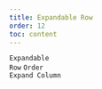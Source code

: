 ```yaml
---
title: Expandable Row
order: 12
toc: content
---
```


<code src='../examples/ExpandBasic.tsx' description='When the row content is too long and you do not want to display the horizontal scroll bar, you can use the expandable row feature.'>Expandable Row</code> <code src='../examples/ExpandSort.tsx' description='Set `column.type` to `expand` controls the order of the expanded columns, and works with `expandable` for other operations'>Order Expand Column</code>
